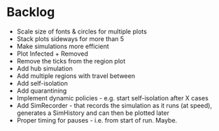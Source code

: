 # Backlog
- Scale size of fonts & circles for multiple plots
- Stack plots sideways for more than 5
- Make simulations more efficient
- Plot Infected + Removed
- Remove the ticks from the region plot
- Add hub simulation
- Add multiple regions with travel between
- Add self-isolation
- Add quarantining
- Implement dynamic policies - e.g. start self-isolation after X cases
- Add SimRecorder - that records the simulation as it runs (at speed), generates a SimHistory and can then be plotted later
- Proper timing for pauses - i.e. from start of run.  Maybe.
